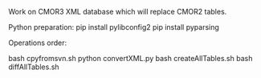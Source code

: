Work on CMOR3 XML database which will replace CMOR2 tables.

Python preparation:
pip install pylibconfig2
pip install pyparsing

Operations order:

bash cpyfromsvn.sh
python convertXML.py
bash createAllTables.sh
bash diffAllTables.sh

